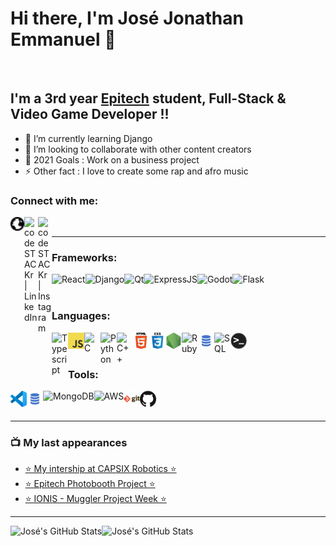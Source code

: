 # Hi there, I'm José Jonathan Emmanuel 👋

<br />

## I'm a 3rd year [Epitech](https://www.epitech.eu/en/) student, Full-Stack & Video Game Developer !!

- 🌱 I’m currently learning Django
- 👯 I’m looking to collaborate with other content creators
- 🥅 2021 Goals : Work on a business project
- ⚡ Other fact : I love to create some rap and afro music

### Connect with me:

[<img align="left" alt="codeSTACKr.com" width="22px" src="https://raw.githubusercontent.com/iconic/open-iconic/master/svg/globe.svg" />][website]
[<img align="left" alt="codeSTACKr | LinkedIn" width="22px" src="https://cdn.jsdelivr.net/npm/simple-icons@v3/icons/linkedin.svg" />][linkedin]
[<img align="left" alt="codeSTACKr | Instagram" width="22px" src="https://cdn.jsdelivr.net/npm/simple-icons@v3/icons/instagram.svg" />][instagram]

<br />

---

### Frameworks:
<img align="left" alt="React" height="26px" src="https://www.letecode.com/storage/articles/September2021/fKFlgB6K1b9IwjcgwtGl.png" />
<img align="left" alt="Django" height="26px" src="https://python.doctor/images/django-python.png" />
<img align="left" alt="Qt" height="26px" src="https://upload.wikimedia.org/wikipedia/commons/thumb/0/0b/Qt_logo_2016.svg/langfr-800px-Qt_logo_2016.svg.png" />
<img align="left" alt="ExpressJS" height="26px" src="https://4thpointer.com/wp-content/uploads/2020/12/ExpressJS-1200x328.png" />
<img align="left" alt="Godot" height="26px" src="https://upload.wikimedia.org/wikipedia/commons/thumb/6/6a/Godot_icon.svg/600px-Godot_icon.svg.png" />
<img align="left" alt="Flask" height="26px" src="https://www.codeur.com/blog/wp-content/uploads/2020/06/flask-python.jpg" />

<br />
<br />

### Languages:
<img align="left" alt="Typescript" width="26px" src="https://cdn.worldvectorlogo.com/logos/typescript-2.svg" />
<img align="left" alt="JavaScript" width="26px" src="https://raw.githubusercontent.com/github/explore/80688e429a7d4ef2fca1e82350fe8e3517d3494d/topics/javascript/javascript.png" />
<img align="left" alt="C" width="26px" src="https://upload.wikimedia.org/wikipedia/commons/thumb/1/18/C_Programming_Language.svg/380px-C_Programming_Language.svg.png" />
<img align="left" alt="Python" width="26px" src="https://www.python.org/static/opengraph-icon-200x200.png" />
<img align="left" alt="C++" width="26px" src="https://upload.wikimedia.org/wikipedia/commons/thumb/1/18/ISO_C%2B%2B_Logo.svg/800px-ISO_C%2B%2B_Logo.svg.png" />
<img align="left" alt="HTML5" width="26px" src="https://raw.githubusercontent.com/github/explore/80688e429a7d4ef2fca1e82350fe8e3517d3494d/topics/html/html.png" />
<img align="left" alt="CSS3" width="26px" src="https://raw.githubusercontent.com/github/explore/80688e429a7d4ef2fca1e82350fe8e3517d3494d/topics/css/css.png" />
<img align="left" alt="Node.js" width="26px" src="https://raw.githubusercontent.com/github/explore/80688e429a7d4ef2fca1e82350fe8e3517d3494d/topics/nodejs/nodejs.png" />
<img align="left" alt="Ruby" width="26px" src="https://upload.wikimedia.org/wikipedia/commons/thumb/7/73/Ruby_logo.svg/131px-Ruby_logo.svg.png" />
<img align="left" alt="PostgreSQL" width="26px" src="https://raw.githubusercontent.com/github/explore/80688e429a7d4ef2fca1e82350fe8e3517d3494d/topics/sql/sql.png" />
<img align="left" alt="SQL" width="26px" src="https://upload.wikimedia.org/wikipedia/commons/thumb/2/29/Postgresql_elephant.svg/1200px-Postgresql_elephant.svg.png" />
<img align="left" alt="Terminal" width="26px" src="https://raw.githubusercontent.com/github/explore/80688e429a7d4ef2fca1e82350fe8e3517d3494d/topics/terminal/terminal.png" />

<br />
<br />

### Tools:

<img align="left" alt="Visual Studio Code" width="26px" src="https://raw.githubusercontent.com/github/explore/80688e429a7d4ef2fca1e82350fe8e3517d3494d/topics/visual-studio-code/visual-studio-code.png" />
<img align="left" alt="SQL" width="26px" src="https://raw.githubusercontent.com/github/explore/80688e429a7d4ef2fca1e82350fe8e3517d3494d/topics/sql/sql.png" />
<img align="left" alt="MongoDB" height="26px" src="https://marketplace.redhat.com/en-us/blog/static/3c29b422435cca2b894fb7c184c5da9d/ee604/mongoDB-enterprise-is-now-available-on-rhm%402x.png" />
<img align="left" alt="AWS" height="26px" src="https://pbs.twimg.com/profile_images/1351580685568393216/lVp_QFmU_400x400.jpg" />
<img align="left" alt="Git" width="26px" src="https://raw.githubusercontent.com/github/explore/80688e429a7d4ef2fca1e82350fe8e3517d3494d/topics/git/git.png" />
<img align="left" alt="GitHub" width="26px" src="https://raw.githubusercontent.com/github/explore/78df643247d429f6cc873026c0622819ad797942/topics/github/github.png" />

<br />
<br />

---

### 📺 My last appearances

- [⭐ My intership at CAPSIX Robotics ⭐](https://www.youtube.com/watch?v=citeeynPB8g)
- [⭐ Epitech Photobooth Project ⭐](https://www.youtube.com/watch?v=r6AqOrY5LcQ)
- [⭐ IONIS - Muggler Project Week ⭐](https://www.youtube.com/watch?v=H37-PgkpBO0)

---

<img align="left" alt="José's GitHub Stats" src="https://github-readme-stats.vercel.app/api?username=Jose-JohnEm&show_icons=true&hide_border=true&theme=radical" />

<img align="left" alt="José's GitHub Stats" src="https://github-readme-stats.vercel.app/api/top-langs/?username=Jose-JohnEm&langs_count=7&theme=radical&hide_border=true" />

[website]: https://jonathan-emmanuel-jose.herokuapp.com/
[instagram]: https://www.instagram.com/jonathan.emmanuel.jose/
[linkedin]: https://www.linkedin.com/in/jose-jonathan-emmanuel/

